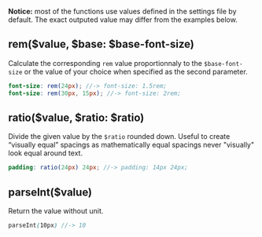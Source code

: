 **Notice:** most of the functions use values defined in the settings file by default.
The exact outputed value may differ from the examples below.

## rem($value<span class="text-muted">, $base: $base-font-size</span>)

Calculate the corresponding `rem` value proportionnaly to the `$base-font-size` or the
value of your choice when specified as the second parameter.

```scss
font-size: rem(24px); //-> font-size: 1.5rem;
font-size: rem(30px, 15px); //-> font-size: 2rem;
```

## ratio($value<span class="text-muted">, $ratio: $ratio</span>)

Divide the given value by the `$ratio` rounded down. Useful to create “visually equal” spacings as
mathematically equal spacings never "visually" look equal around text.

```scss
padding: ratio(24px) 24px; //-> padding: 14px 24px;
```

## parseInt($value)

Return the value without unit.

```scss
parseInt(10px) //-> 10
```
